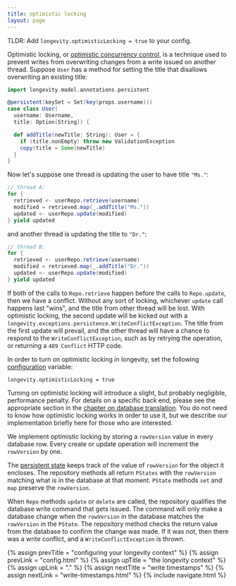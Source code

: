 ```yaml
---
title: optimistic locking
layout: page
---
```


TLDR: Add `longevity.optimisticLocking = true` to your config.

Optimistic locking, or [optimistic concurrency
control](https://en.wikipedia.org/wiki/Optimistic_concurrency_control),
is a technique used to prevent writes from overwriting changes from a
write issued on another thread. Suppose `User` has a method for
setting the title that disallows overwriting an existing title:

```scala
import longevity.model.annotations.persistent

@persistent(keySet = Set(key(props.username)))
case class User(
  username: Username,
  title: Option[String]) {

  def addTitle(newTitle: String): User = {
    if (title.nonEmpty) throw new ValidationException
    copy(title = Some(newTitle)
  }
}
```

Now let's suppose one thread is updating the user to have title `"Ms."`:

```scala
// thread A:
for {
  retrieved <- userRepo.retrieve(username)
  modified = retrieved.map(_.addTitle("Ms."))
  updated <- userRepo.update(modified)
} yield updated
```

and another thread is updating the title to `"Dr."`:

```scala
// thread B:
for {
  retrieved <- userRepo.retrieve(username)
  modified = retrieved.map(_.addTitle("Dr."))
  updated <- userRepo.update(modified)
} yield updated
```

If both of the calls to `Repo.retrieve` happen before the calls to
`Repo.update`, then we have a conflict. Without any sort of locking,
whichever `update` call happens last "wins", and the title from other
thread will be lost. With optimistic locking, the second update will
be kicked out with a
`longevity.exceptions.persistence.WriteConflictException`. The title
from the first update will prevail, and the other thread will have a
chance to respond to the `WriteConflictException`, such as by retrying
the operation, or returning a `409 Conflict` HTTP code.

In order to turn on optimistic locking in longevity, set the following
[configuration](config.html) variable:

```prop
longevity.optimisticLocking = true
```

Turning on optimistic locking will introduce a slight, but probably
negligible, performance penalty. For details on a specific back end,
please see the appropriate section in the [chapter on database
translation](../translation). You do not need to know how optimistic
locking works in order to use it, but we describe our implementation
briefly here for those who are interested.

We implement optimistic locking by storing a `rowVersion` value in
every database row. Every create or update operation will increment
the `rowVersion` by one.

The [persistent state](persistent-state.html) keeps track of the value
of `rowVersion` for the object it encloses. The repository methods
all return `PStates` with the `rowVersion` matching what is in the
database at that moment. `PState` methods `set` and `map` preserve the
`rowVersion`.

When `Repo` methods `update` or `delete` are called, the repository
qualifies the database write command that gets issued. The command
will only make a database change when the `rowVersion` in the
database matches the `rowVersion` in the `PState`. The repository
method checks the return value from the database to confirm the change
was made. If it was not, then there was a write conflict, and a
`WriteConflictException` is thrown.

{% assign prevTitle = "configuring your longevity context" %}
{% assign prevLink  = "config.html" %}
{% assign upTitle   = "the longevity context" %}
{% assign upLink    = "." %}
{% assign nextTitle = "write timestamps" %}
{% assign nextLink  = "write-timestamps.html" %}
{% include navigate.html %}


